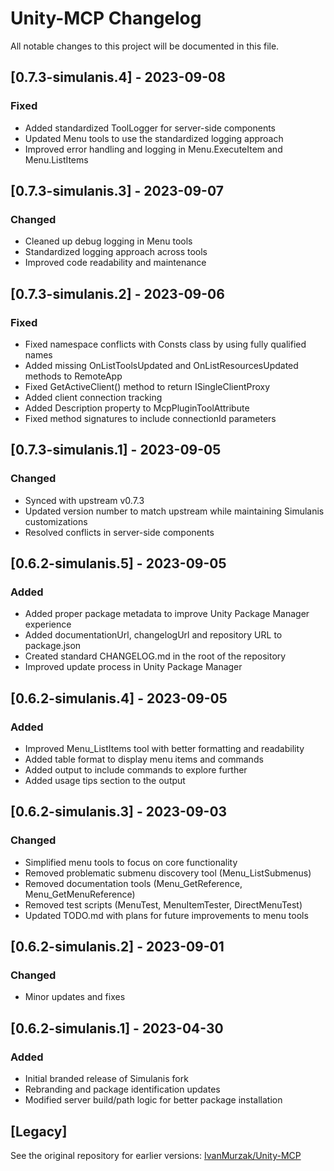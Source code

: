 # Unity-MCP Changelog

All notable changes to this project will be documented in this file.

## [0.7.3-simulanis.4] - 2023-09-08
### Fixed
- Added standardized ToolLogger for server-side components
- Updated Menu tools to use the standardized logging approach
- Improved error handling and logging in Menu.ExecuteItem and Menu.ListItems

## [0.7.3-simulanis.3] - 2023-09-07
### Changed
- Cleaned up debug logging in Menu tools
- Standardized logging approach across tools
- Improved code readability and maintenance

## [0.7.3-simulanis.2] - 2023-09-06
### Fixed
- Fixed namespace conflicts with Consts class by using fully qualified names
- Added missing OnListToolsUpdated and OnListResourcesUpdated methods to RemoteApp
- Fixed GetActiveClient() method to return ISingleClientProxy
- Added client connection tracking
- Added Description property to McpPluginToolAttribute
- Fixed method signatures to include connectionId parameters

## [0.7.3-simulanis.1] - 2023-09-05
### Changed
- Synced with upstream v0.7.3
- Updated version number to match upstream while maintaining Simulanis customizations
- Resolved conflicts in server-side components

## [0.6.2-simulanis.5] - 2023-09-05
### Added
- Added proper package metadata to improve Unity Package Manager experience
- Added documentationUrl, changelogUrl and repository URL to package.json
- Created standard CHANGELOG.md in the root of the repository
- Improved update process in Unity Package Manager

## [0.6.2-simulanis.4] - 2023-09-05
### Added
- Improved Menu_ListItems tool with better formatting and readability
- Added table format to display menu items and commands
- Added output to include commands to explore further
- Added usage tips section to the output

## [0.6.2-simulanis.3] - 2023-09-03
### Changed
- Simplified menu tools to focus on core functionality
- Removed problematic submenu discovery tool (Menu_ListSubmenus)
- Removed documentation tools (Menu_GetReference, Menu_GetMenuReference)
- Removed test scripts (MenuTest, MenuItemTester, DirectMenuTest)
- Updated TODO.md with plans for future improvements to menu tools

## [0.6.2-simulanis.2] - 2023-09-01
### Changed
- Minor updates and fixes

## [0.6.2-simulanis.1] - 2023-04-30
### Added
- Initial branded release of Simulanis fork
- Rebranding and package identification updates
- Modified server build/path logic for better package installation

## [Legacy]
See the original repository for earlier versions: [IvanMurzak/Unity-MCP](https://github.com/IvanMurzak/Unity-MCP) 
